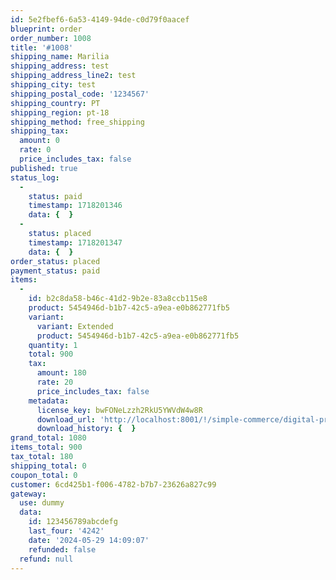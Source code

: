 ```yaml
---
id: 5e2fbef6-6a53-4149-94de-c0d79f0aacef
blueprint: order
order_number: 1008
title: '#1008'
shipping_name: Marilia
shipping_address: test
shipping_address_line2: test
shipping_city: test
shipping_postal_code: '1234567'
shipping_country: PT
shipping_region: pt-18
shipping_method: free_shipping
shipping_tax:
  amount: 0
  rate: 0
  price_includes_tax: false
published: true
status_log:
  -
    status: paid
    timestamp: 1718201346
    data: {  }
  -
    status: placed
    timestamp: 1718201347
    data: {  }
order_status: placed
payment_status: paid
items:
  -
    id: b2c8da58-b46c-41d2-9b2e-83a8ccb115e8
    product: 5454946d-b1b7-42c5-a9ea-e0b862771fb5
    variant:
      variant: Extended
      product: 5454946d-b1b7-42c5-a9ea-e0b862771fb5
    quantity: 1
    total: 900
    tax:
      amount: 180
      rate: 20
      price_includes_tax: false
    metadata:
      license_key: bwFONeLzzh2RkU5YWVdW4w8R
      download_url: 'http://localhost:8001/!/simple-commerce/digital-products/download/5e2fbef6-6a53-4149-94de-c0d79f0aacef/b2c8da58-b46c-41d2-9b2e-83a8ccb115e8?license_key=bwFONeLzzh2RkU5YWVdW4w8R&signature=2375b07c25424bd5fd78be3c30157b4337f73c4b44d605d2ef4c0c44345eec70'
      download_history: {  }
grand_total: 1080
items_total: 900
tax_total: 180
shipping_total: 0
coupon_total: 0
customer: 6cd425b1-f006-4782-b7b7-23626a827c99
gateway:
  use: dummy
  data:
    id: 123456789abcdefg
    last_four: '4242'
    date: '2024-05-29 14:09:07'
    refunded: false
  refund: null
---
```

